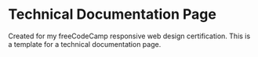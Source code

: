 # Technical Documentation Page
Created for my freeCodeCamp responsive web design certification. This is a template for a technical documentation page.
